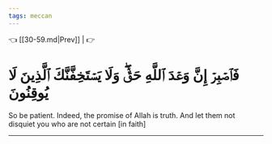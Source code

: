 ```yaml
---
tags: meccan
---
```


👈 [[30-59.md|Prev]] |  👉

# فَٱصۡبِرۡ إِنَّ وَعۡدَ ٱللَّهِ حَقّٞۖ وَلَا يَسۡتَخِفَّنَّكَ ٱلَّذِينَ لَا يُوقِنُونَ

So be patient. Indeed, the promise of Allah is truth. And let them not disquiet you who are not certain [in faith]

---

